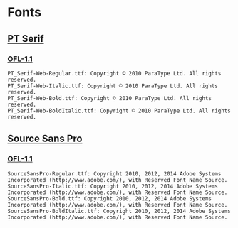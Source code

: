 ---
---

# Fonts

## [PT Serif](https://fonts.google.com/attribution)
### [OFL-1.1](https://spdx.org/licenses/OFL-1.1.html)

```
PT_Serif-Web-Regular.ttf: Copyright © 2010 ParaType Ltd. All rights reserved.
PT_Serif-Web-Italic.ttf: Copyright © 2010 ParaType Ltd. All rights reserved.
PT_Serif-Web-Bold.ttf: Copyright © 2010 ParaType Ltd. All rights reserved.
PT_Serif-Web-BoldItalic.ttf: Copyright © 2010 ParaType Ltd. All rights reserved.
```

## [Source Sans Pro](https://fonts.google.com/attribution)
### [OFL-1.1](https://spdx.org/licenses/OFL-1.1.html)

```
SourceSansPro-Regular.ttf: Copyright 2010, 2012, 2014 Adobe Systems Incorporated (http://www.adobe.com/), with Reserved Font Name Source.
SourceSansPro-Italic.ttf: Copyright 2010, 2012, 2014 Adobe Systems Incorporated (http://www.adobe.com/), with Reserved Font Name Source.
SourceSansPro-Bold.ttf: Copyright 2010, 2012, 2014 Adobe Systems Incorporated (http://www.adobe.com/), with Reserved Font Name Source.
SourceSansPro-BoldItalic.ttf: Copyright 2010, 2012, 2014 Adobe Systems Incorporated (http://www.adobe.com/), with Reserved Font Name Source.
```
